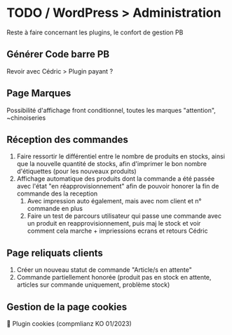 # TODO / WordPress > Administration

Reste à faire concernant les plugins, le confort de gestion PB

## Générer Code barre PB

Revoir avec Cédric > Plugin payant ?

## Page Marques

Possibilité d'affichage front conditionnel, toutes les marques "attention", ~chinoiseries

## Réception des commandes

1. Faire ressortir le différentiel entre le nombre de produits en stocks, ainsi que la nouvelle quantité de stocks, afin d'imprimer le bon nombre d'étiquettes (pour les nouveaux produits)
2. Affichage automatique des produits dont la commande a été passée avec l'état "en réapprovisionnement" afin de pouvoir honorer la fin de commande des la reception
   1. Avec impression auto également, mais avec nom client et n° commande en plus
   2. Faire un test de parcours utilisateur qui passe une commande avec un produit en reapprovisionnement, puis maj le stock et voir comment cela marche + impriessions ecrans et retours Cédric

## Page reliquats clients

1. Créer un nouveau statut de commande "Article/s en attente"
2. Commande partiellement honorée (produit pas en stock en attente, articles sur commande uniquement, problème stock)

## Gestion de la page cookies

🐛 Plugin cookies (compmlianz KO 01/2023)
